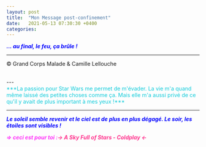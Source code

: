 ```yaml
---
layout: post
title:  "Mon Message post-confinement"
date:   2021-05-13 07:30:30 +0400
categories: 
---
```



<span style="color: blue">***... au final, le feu, ça brûle !***</span>
<br/>


---
&copy;  Grand Corps Malade & Camille Lellouche

<br>
---



<br>
<span style="color: #11cbda">***La passion pour Star Wars me permet de m'évader. La vie m'a quand même laissé des petites choses comme ça. Mais elle m'a aussi privé de ce qu'il y avait de plus important à mes yeux !***</span>



<br>



---
<span style="color: blue">***Le soleil semble revenir et le ciel est de plus en plus dégagé. Le soir, les étoiles sont visibles !***</span>

<span style="color: #ff33f9">***=> ceci est pour toi :***</span><span style="color: #ff338d">***-> A Sky Full of Stars - Coldplay <-***</span>
  